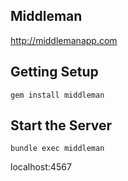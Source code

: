 ## Middleman
http://middlemanapp.com

## Getting Setup
```
gem install middleman
```

## Start the Server
```
bundle exec middleman
```
localhost:4567
